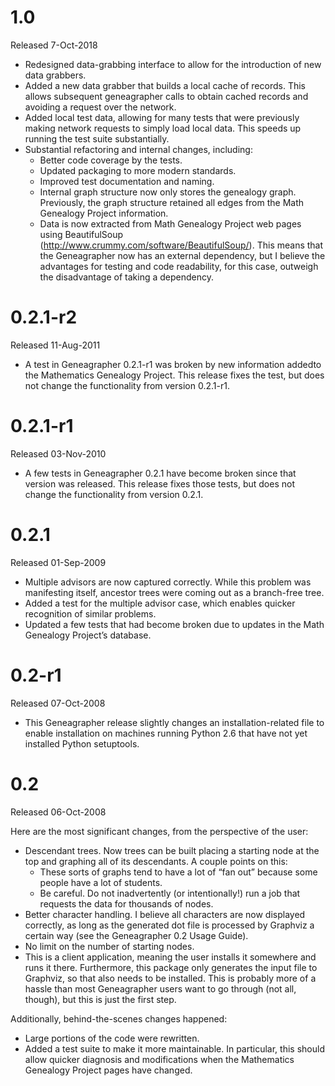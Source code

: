 # 1.0
Released 7-Oct-2018

- Redesigned data-grabbing interface to allow for the introduction of
  new data grabbers.
- Added a new data grabber that builds a local cache of records. This
  allows subsequent geneagrapher calls to obtain cached records and
  avoiding a request over the network.
- Added local test data, allowing for many tests that were previously
  making network requests to simply load local data. This speeds up
  running the test suite substantially.
- Substantial refactoring and internal changes, including:
  - Better code coverage by the tests.
  - Updated packaging to more modern standards.
  - Improved test documentation and naming.
  - Internal graph structure now only stores the genealogy
    graph. Previously, the graph structure retained all edges from the
    Math Genealogy Project information.
  - Data is now extracted from Math Genealogy Project web pages using
    BeautifulSoup
    (http://www.crummy.com/software/BeautifulSoup/). This means that
    the Geneagrapher now has an external dependency, but I believe the
    advantages for testing and code readability, for this case,
    outweigh the disadvantage of taking a dependency.

# 0.2.1-r2
Released 11-Aug-2011

- A test in Geneagrapher 0.2.1-r1 was broken by new information
  addedto the Mathematics Genealogy Project. This release fixes the
  test, but does not change the functionality from version 0.2.1-r1.

# 0.2.1-r1
Released 03-Nov-2010

- A few tests in Geneagrapher 0.2.1 have become broken since that
  version was released. This release fixes those tests, but does not
  change the functionality from version 0.2.1.

# 0.2.1
Released 01-Sep-2009

- Multiple advisors are now captured correctly. While this problem was
  manifesting itself, ancestor trees were coming out as a branch-free
  tree.
- Added a test for the multiple advisor case, which enables quicker
  recognition of similar problems.
- Updated a few tests that had become broken due to updates in the
  Math Genealogy Project’s database.


# 0.2-r1
Released 07-Oct-2008

- This Geneagrapher release slightly changes an installation-related
  file to enable installation on machines running Python 2.6 that have
  not yet installed Python setuptools.

# 0.2
Released 06-Oct-2008

Here are the most significant changes, from the perspective of the
user:

- Descendant trees. Now trees can be built placing a starting node at
  the top and graphing all of its descendants. A couple points on
  this:
  - These sorts of graphs tend to have a lot of “fan out” because some
    people have a lot of students.
  - Be careful. Do not inadvertently (or intentionally!) run a job that
    requests the data for thousands of nodes.
- Better character handling. I believe all characters are now
  displayed correctly, as long as the generated dot file is processed
  by Graphviz a certain way (see the Geneagrapher 0.2 Usage Guide).
- No limit on the number of starting nodes.
- This is a client application, meaning the user installs it somewhere
  and runs it there. Furthermore, this package only generates the
  input file to Graphviz, so that also needs to be installed. This is
  probably more of a hassle than most Geneagrapher users want to go
  through (not all, though), but this is just the first step.

Additionally, behind-the-scenes changes happened:

- Large portions of the code were rewritten.
- Added a test suite to make it more maintainable. In particular, this
  should allow quicker diagnosis and modifications when the
  Mathematics Genealogy Project pages have changed.

